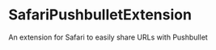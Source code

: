 SafariPushbulletExtension
=========================

An extension for Safari to easily share URLs with Pushbullet
